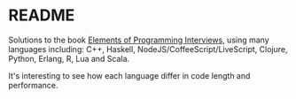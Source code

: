 README
==================

Solutions to the book [Elements of Programming Interviews](http://www.amazon.com/Elements-Programming-Interviews-Questions-Solutions/dp/1479274836/ref=sr_1_1?ie=UTF8&qid=1376032496&sr=8-1&keywords=elements+of+programming+interviews), using many
languages including: C++, Haskell, NodeJS/CoffeeScript/LiveScript, Clojure, Python, Erlang, R,
Lua and Scala.

It's interesting to see how each language differ in code length and performance.
